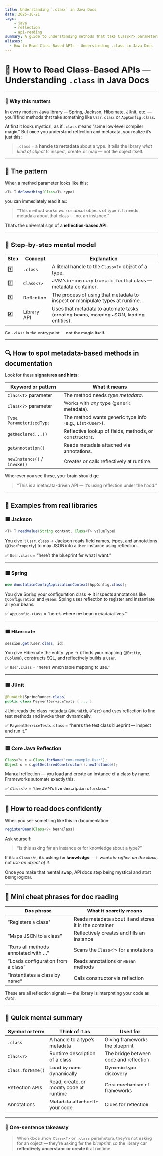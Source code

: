 ```yaml
---
title: Understanding `.class` in Java Docs
date: 2025-10-21
tags: 
    - java
    - reflection
    - api-reading
summary: A guide to understanding methods that take Class<?> parameters in Java documentation, demystifying the use of .class in reflection-based APIs.
aliases:
  - How to Read Class-Based APIs — Understanding .class in Java Docs
---
```



# 🧩 How to Read Class-Based APIs — Understanding `.class` in Java Docs

---

### 🧠 Why this matters

In every modern Java library — Spring, Jackson, Hibernate, JUnit, etc. —
you’ll find methods that take something like `User.class` or `AppConfig.class`.

At first it looks mystical, as if `.class` means “some low-level compiler magic.”
But once you understand reflection and metadata, you realize it’s just this:

> `.class` = a **handle to metadata** about a type.
> It tells the library *what kind of object* to inspect, create, or map — not the object itself.

---

## 🧩 The pattern

When a method parameter looks like this:

```java
<T> T doSomething(Class<T> type)
```

you can immediately read it as:

> “This method works *with* or *about* objects of type `T`.
> It needs metadata about that class — not an instance.”

That’s the universal sign of a **reflection-based API**.

---

## 🧱 Step-by-step mental model

| Step | Concept     | Explanation                                                                            |
| ---- | ----------- | -------------------------------------------------------------------------------------- |
| 1️⃣  | `.class`    | A literal handle to the `Class<?>` object of a type.                                   |
| 2️⃣  | `Class<?>`  | JVM’s in-memory blueprint for that class — metadata container.                         |
| 3️⃣  | Reflection  | The process of using that metadata to inspect or manipulate types at runtime.          |
| 4️⃣  | Library API | Uses that metadata to automate tasks (creating beans, mapping JSON, loading entities). |

So `.class` is the entry point — not the magic itself.

---

## 🔍 How to spot metadata-based methods in documentation

Look for these **signatures and hints**:

| Keyword or pattern           | What it means                                            |
| ---------------------------- | -------------------------------------------------------- |
| `Class<T>` parameter         | The method needs *type metadata*.                        |
| `Class<?>` parameter         | Works with *any* type (generic metadata).                |
| `Type`, `ParameterizedType`  | The method wants generic type info (e.g., `List<User>`). |
| `getDeclared...()`           | Reflective lookup of fields, methods, or constructors.   |
| `getAnnotation()`            | Reads metadata attached via annotations.                 |
| `newInstance()` / `invoke()` | Creates or calls reflectively at runtime.                |

Whenever you see these, your brain should go:

> “This is a metadata-driven API — it’s using reflection under the hood.”

---

## 🧩 Examples from real libraries

### 🟦 Jackson

```java
<T> T readValue(String content, Class<T> valueType)
```

You give it `User.class` → Jackson reads field names, types, and annotations (`@JsonProperty`)
to map JSON into a `User` instance using reflection.

✅ `User.class` = “here’s the blueprint for what I want.”

---

### 🟩 Spring

```java
new AnnotationConfigApplicationContext(AppConfig.class);
```

You give Spring your configuration class → it inspects annotations like `@Configuration` and `@Bean`.
Spring uses reflection to register and instantiate all your beans.

✅ `AppConfig.class` = “here’s where my bean metadata lives.”

---

### 🟧 Hibernate

```java
session.get(User.class, id);
```

You give Hibernate the entity type → it finds your mapping (`@Entity`, `@Column`),
constructs SQL, and reflectively builds a `User`.

✅ `User.class` = “here’s which table mapping to use.”

---

### 🟪 JUnit

```java
@RunWith(SpringRunner.class)
public class PaymentServiceTests { ... }
```

JUnit reads the class metadata (`@RunWith`, `@Test`) and uses reflection
to find test methods and invoke them dynamically.

✅ `PaymentServiceTests.class` = “here’s the test class blueprint — inspect and run it.”

---

### 🟨 Core Java Reflection

```java
Class<?> c = Class.forName("com.example.User");
Object o = c.getDeclaredConstructor().newInstance();
```

Manual reflection — you load and create an instance of a class by name.
Frameworks automate exactly this.

✅ `Class<?>` = “the JVM’s live description of a class.”

---

## 🧠 How to read docs confidently

When you see something like this in documentation:

```java
registerBean(Class<?> beanClass)
```

Ask yourself:

> “Is this asking for an instance or for knowledge about a type?”

If it’s a `Class<?>`, it’s asking for **knowledge** — it wants to *reflect on the class*, not *use an object of it*.

Once you make that mental swap, API docs stop being mystical and start being logical.

---

## 🧩 Mini cheat phrases for doc reading

| Doc phrase                          | What it secretly means                                 |
| ----------------------------------- | ------------------------------------------------------ |
| “Registers a class”                 | Reads metadata about it and stores it in the container |
| “Maps JSON to a class”              | Reflectively creates and fills an instance             |
| “Runs all methods annotated with …” | Scans the `Class<?>` for annotations                   |
| “Loads configuration from a class”  | Reads annotations or `@Bean` methods                   |
| “Instantiates a class by name”      | Calls constructor via reflection                       |

These are all reflection signals — the library is interpreting your code as *data*.

---

## 🧭 Quick mental summary

| Symbol or term    | Think of it as                          | Used for                               |
| ----------------- | --------------------------------------- | -------------------------------------- |
| `.class`          | A handle to a type’s metadata           | Giving frameworks the blueprint        |
| `Class<?>`        | Runtime description of a class          | The bridge between code and reflection |
| `Class.forName()` | Load by name dynamically                | Dynamic type discovery                 |
| Reflection APIs   | Read, create, or modify code at runtime | Core mechanism of frameworks           |
| Annotations       | Metadata attached to your code          | Clues for reflection                   |

---

### 🧩 One-sentence takeaway

> When docs show `Class<?>` or `.class` parameters, they’re not asking for an object —
> they’re asking for the *blueprint*, so the library can **reflectively understand or create it** at runtime.


